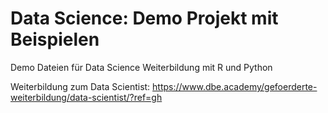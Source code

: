# Data Science: Demo Projekt mit Beispielen
Demo Dateien für Data Science Weiterbildung mit R und Python

Weiterbildung zum Data Scientist: 
https://www.dbe.academy/gefoerderte-weiterbildung/data-scientist/?ref=gh
